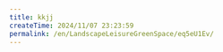 ```yaml
---
title: kkjj
createTime: 2024/11/07 23:23:59
permalink: /en/LandscapeLeisureGreenSpace/eq5eU1Ev/
---
```

